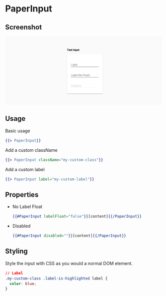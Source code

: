 # PaperInput


## Screenshot
![PaperInput ](../../../examples/readme/PaperInput.png)

## Usage

Basic usage

```handlebars
{{> PaperInput}}
```

Add a custom className

```handlebars
{{> PaperInput className="my-custom-class"}}
```

Add a custom label

```handlebars
{{> PaperInput label="my-custom-label"}}
```

## Properties

* No Label Float

  ```handlebars
  {{#PaperInput labelFloat="false"}}[content]{{/PaperInput}}
  ```

* Disabled

  ```handlebars
  {{#PaperInput disabled=""}}[content]{{/PaperInput}}
  ```

## Styling

Style the input with CSS as you would a normal DOM element.

```css
// Label
.my-custom-class .label-is-highlighted label {
  color: blue;
}
```